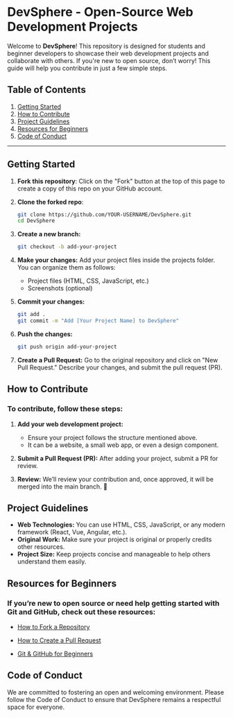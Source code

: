 # DevSphere - Open-Source Web Development Projects

Welcome to **DevSphere**! This repository is designed for students and beginner developers to showcase their web development projects and collaborate with others. If you're new to open source, don’t worry! This guide will help you contribute in just a few simple steps.

## Table of Contents
1. [Getting Started](#getting-started)
2. [How to Contribute](#how-to-contribute)
3. [Project Guidelines](#project-guidelines)
4. [Resources for Beginners](#resources-for-beginners)
5. [Code of Conduct](#code-of-conduct)

---

## Getting Started

1. **Fork this repository**: Click on the "Fork" button at the top of this page to create a copy of this repo on your GitHub account.

2. **Clone the forked repo**:
   ```bash
   git clone https://github.com/YOUR-USERNAME/DevSphere.git
   cd DevSphere
3. **Create a new branch:**
   ```bash
   git checkout -b add-your-project
4. **Make your changes:**  Add your project files inside the projects folder. You can organize them as follows: 
    - Project files (HTML, CSS, JavaScript, etc.) 
    - Screenshots (optional)
5. **Commit your changes:**
   ```bash
   git add .
   git commit -m "Add [Your Project Name] to DevSphere"
6. **Push the changes:**
   ```bash
   git push origin add-your-project
7. **Create a Pull Request:** Go to the original repository and click on "New Pull Request." Describe your changes, and submit the pull request (PR).

## How to Contribute

### To contribute, follow these steps:

1. **Add your web development project:**
   - Ensure your project follows the structure mentioned above.
   - It can be a website, a small web app, or even a design component.

2. **Submit a Pull Request (PR):** After adding your project, submit a PR for review.

3. **Review:** We’ll review your contribution and, once approved, it will be merged into the main branch. 🎉

## Project Guidelines

- **Web Technologies:** You can use HTML, CSS, JavaScript, or any modern framework (React, Vue, Angular, etc.).
- **Original Work:** Make sure your project is original or properly credits other resources.
- **Project Size:** Keep projects concise and manageable to help others understand them easily.

## Resources for Beginners

### If you’re new to open source or need help getting started with Git and GitHub, check out these resources:

- [How to Fork a Repository](#https://docs.github.com/en/pull-requests/collaborating-with-pull-requests/working-with-forks/fork-a-repo)

- [How to Create a Pull Request](#https://docs.github.com/en/get-started/exploring-projects-on-github/contributing-to-a-project)

- [Git & GitHub for Beginners](#https://www.freecodecamp.org/news/git-and-github-for-beginners/)

## Code of Conduct

We are committed to fostering an open and welcoming environment. Please follow the Code of Conduct to ensure that DevSphere remains a respectful space for everyone.